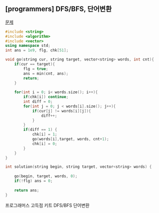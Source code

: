 ## [programmers] DFS/BFS, 단어변환

[문제](https://programmers.co.kr/learn/courses/30/lessons/43163#)



```c++
#include <string>
#include <algorithm>
#include <vector>
using namespace std;
int ans = 1e9, flg, chk[51];

void go(string cur, string target, vector<string> words, int cnt){
    if(cur == target){
        flg = true;
        ans = min(cnt, ans);
        return;
    }
    
    for(int i = 0; i< words.size(); i++){
        if(chk[i]) continue;
        int diff = 0;
        for(int j = 0; j < words[i].size(); j++){
            if(cur[j] != words[i][j]){
                diff++;
            }
        }
        if(diff == 1) {
            chk[i] = 1;
            go(words[i],target, words, cnt+1);
            chk[i] = 0;
        }
    }
}

int solution(string begin, string target, vector<string> words) {
    
    go(begin, target, words, 0);
    if(!flg) ans = 0;
    
    return ans;
}
```





프로그래머스 고득점 키트 DFS/BFS 단어변환

